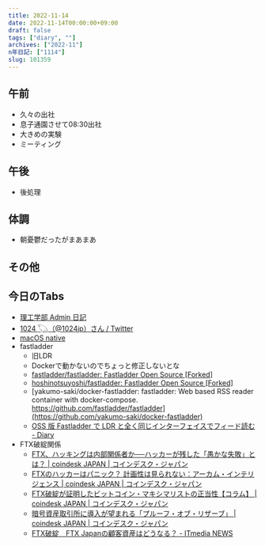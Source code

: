 ```yaml
---
title: 2022-11-14
date: 2022-11-14T00:00:00+09:00
draft: false
tags: ["diary", ""]
archives: ["2022-11"]
n年日記: ["1114"]
slug: 101359
---
```

## 午前
- 久々の出社
- 息子通園させて08:30出社
- 大きめの実験
- ミーティング
## 午後
- 後処理
## 体調
- 朝憂鬱だったがまあまあ
## その他
## 今日のTabs
- [理工学部 Admin 日記](https://www.st.ryukoku.ac.jp/~kjm/admin/)
- [1024 𓆏（@1024jp）さん / Twitter](https://twitter.com/1024jp)
- [macOS native](https://macos-native.github.io/)
- fastladder
  - 旧LDR
  - Dockerで動かないのでちょっと修正しないとな
  - [fastladder/fastladder: Fastladder Open Source [Forked]](https://github.com/fastladder/fastladder)
  - [hoshinotsuyoshi/fastladder: Fastladder Open Source [Forked]](https://github.com/hoshinotsuyoshi/fastladder)
  - [yakumo-saki/docker-fastladder: fastladder: Web based RSS reader container with docker-compose. https://github.com/fastladder/fastladder](https://github.com/yakumo-saki/docker-fastladder)
  - [OSS 版 Fastladder で LDR と全く同じインターフェイスでフィード読む - Diary](https://diary.ssig33.com/posts/304/)
- FTX破綻関係
  - [FTX、ハッキングは内部関係者か──ハッカーが残した「愚かな失敗」とは？ | coindesk JAPAN | コインデスク・ジャパン](https://www.coindeskjapan.com/165569/)
  - [FTXのハッカーはパニック？ 計画性は見られない：アーカム・インテリジェンス | coindesk JAPAN | コインデスク・ジャパン](https://www.coindeskjapan.com/165612/)
  - [FTX破綻が証明したビットコイン・マキシマリストの正当性【コラム】 | coindesk JAPAN | コインデスク・ジャパン](https://www.coindeskjapan.com/165496/)
  - [暗号資産取引所に導入が望まれる「プルーフ・オブ・リザーブ」 | coindesk JAPAN | コインデスク・ジャパン](https://www.coindeskjapan.com/165514/)
  - [FTX破綻　FTX Japanの顧客資産はどうなる？ - ITmedia NEWS](https://www.itmedia.co.jp/news/articles/2211/14/news099.html)